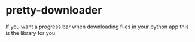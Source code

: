 # pretty-downloader
If you want a progress bar when downloading files in your python app this is the library for you. 
